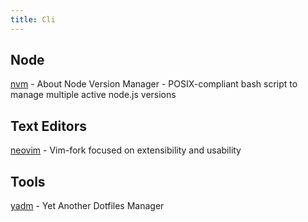 ```yaml
---
title: Cli
---
```


## Node

[nvm](https://github.com/nvm-sh/nvm) - About Node Version Manager - POSIX-compliant bash script to manage multiple active node.js versions

## Text Editors

[neovim](https://neovim.io/) - Vim-fork focused on extensibility and usability

## Tools

[yadm](https://yadm.io/) - Yet Another Dotfiles Manager
